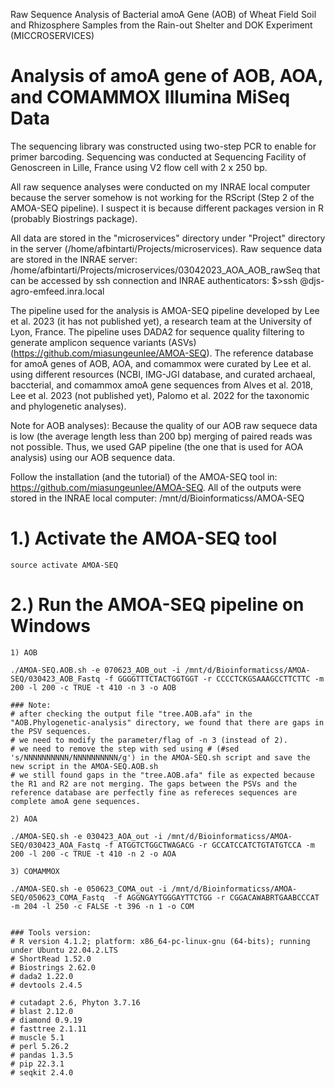 Raw Sequence Analysis of Bacterial amoA Gene (AOB) of Wheat Field Soil and Rhizosphere Samples from the Rain-out Shelter and DOK Experiment (MICCROSERVICES)

# Analysis of amoA gene of AOB, AOA, and COMAMMOX Illumina MiSeq Data

The sequencing library was constructed using two-step PCR to enable for primer barcoding. Sequencing was conducted at Sequencing Facility of Genoscreen in Lille, France using V2 flow cell with 2 x 250 bp.

All raw sequence analyses were conducted on my  INRAE local computer because the server somehow is not working for the RScript (Step 2 of the AMOA-SEQ pipeline). I suspect it is because different packages version in R (probably Biostrings package).

All data are stored in the "microservices" directory under "Project" directory in the server (/home/afbintarti/Projects/microservices). Raw sequence data are stored in the INRAE server:
/home/afbintarti/Projects/microservices/03042023_AOA_AOB_rawSeq
that can be accessed by ssh connection and INRAE authenticators: $>ssh <inrae-username>@djs-agro-emfeed.inra.local

The pipeline used for the analysis is AMOA-SEQ pipeline developed by Lee et  al. 2023 (it has not published yet), a research team at the University of Lyon, France. The pipeline uses DADA2 for sequence quality filtering to generate amplicon sequence variants (ASVs) (https://github.com/miasungeunlee/AMOA-SEQ). The reference database for amoA genes of AOB, AOA, and comammox were curated by Lee et al. using different resources (NCBI, IMG-JGI database, and curated archaeal, baccterial, and comammox amoA gene sequences from Alves et al. 2018, Lee et al. 2023 (not published yet), Palomo et al. 2022 for the taxonomic and phylogenetic analyses).

Note for AOB analyses): Because the quality of our AOB raw sequece data is low (the average length less than 200 bp) merging of paired reads was not possible. Thus, we used GAP pipeline (the one that is used for AOA analysis) using our AOB sequence data.

Follow the installation (and the tutorial) of the AMOA-SEQ tool in: https://github.com/miasungeunlee/AMOA-SEQ. All of the outputs were stored in the INRAE local computer:
/mnt/d/Bioinformaticss/AMOA-SEQ

# 1.) Activate the AMOA-SEQ tool
```
source activate AMOA-SEQ
```

# 2.) Run the AMOA-SEQ pipeline on Windows
```
1) AOB

./AMOA-SEQ.AOB.sh -e 070623_AOB_out -i /mnt/d/Bioinformaticss/AMOA-SEQ/030423_AOB_Fastq -f GGGGTTTCTACTGGTGGT -r CCCCTCKGSAAAGCCTTCTTC -m 200 -l 200 -c TRUE -t 410 -n 3 -o AOB

### Note:
# after checking the output file "tree.AOB.afa" in the "AOB.Phylogenetic-analysis" directory, we found that there are gaps in the PSV sequences.
# we need to modify the parameter/flag of -n 3 (instead of 2).
# we need to remove the step with sed using # (#sed 's/NNNNNNNNNN/NNNNNNNNNN/g') in the AMOA-SEQ.sh script and save the new script in the AMOA-SEQ.AOB.sh
# we still found gaps in the "tree.AOB.afa" file as expected because the R1 and R2 are not merging. The gaps between the PSVs and the reference database are perfectly fine as refereces sequences are complete amoA gene sequences. 

2) AOA

./AMOA-SEQ.sh -e 030423_AOA_out -i /mnt/d/Bioinformaticss/AMOA-SEQ/030423_AOA_Fastq -f ATGGTCTGGCTWAGACG -r GCCATCCATCTGTATGTCCA -m 200 -l 200 -c TRUE -t 410 -n 2 -o AOA

3) COMAMMOX

./AMOA-SEQ.sh -e 050623_COMA_out -i /mnt/d/Bioinformaticss/AMOA-SEQ/050623_COMA_Fastq  -f AGGNGAYTGGGAYTTCTGG -r CGGACAWABRTGAABCCCAT -m 204 -l 250 -c FALSE -t 396 -n 1 -o COM


### Tools version:
# R version 4.1.2; platform: x86_64-pc-linux-gnu (64-bits); running under Ubuntu 22.04.2.LTS
# ShortRead 1.52.0
# Biostrings 2.62.0
# dada2 1.22.0
# devtools 2.4.5

# cutadapt 2.6, Phyton 3.7.16
# blast 2.12.0
# diamond 0.9.19
# fasttree 2.1.11
# muscle 5.1
# perl 5.26.2
# pandas 1.3.5
# pip 22.3.1
# seqkit 2.4.0
```


